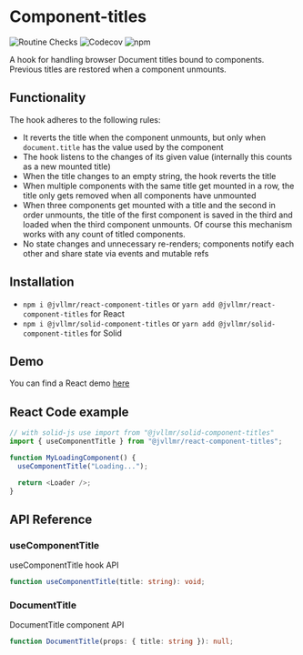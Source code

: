 # Component-titles

![Routine Checks](https://github.com/jvllmr/component-titles/actions/workflows/test.yml/badge.svg)
![Codecov](https://img.shields.io/codecov/c/github/jvllmr/component-titles?style=plastic)
![npm](https://img.shields.io/npm/dm/@jvllmr/component-titles-core?style=plastic)

A hook for handling browser Document titles bound to components. Previous titles are restored when a component unmounts.

## Functionality

The hook adheres to the following rules:

- It reverts the title when the component unmounts, but only when `document.title` has the value used by the component
- The hook listens to the changes of its given value (internally this counts as a new mounted title)
- When the title changes to an empty string, the hook reverts the title
- When multiple components with the same title get mounted in a row, the title only gets removed when all components have unmounted
- When three components get mounted with a title and the second in order unmounts, the title of the first component is saved in the third and loaded when the third component unmounts. Of course this mechanism works with any count of titled components.
- No state changes and unnecessary re-renders; components notify each other and share state via events and mutable refs

## Installation

- `npm i @jvllmr/react-component-titles` or `yarn add @jvllmr/react-component-titles` for React
- `npm i @jvllmr/solid-component-titles` or `yarn add @jvllmr/solid-component-titles` for Solid

## Demo

You can find a React demo [here](https://jvllmr.github.io/component-titles)

## React Code example

```typescript
// with solid-js use import from "@jvllmr/solid-component-titles"
import { useComponentTitle } from "@jvllmr/react-component-titles";

function MyLoadingComponent() {
  useComponentTitle("Loading...");

  return <Loader />;
}
```

## API Reference

### useComponentTitle

useComponentTitle hook API

```typescript
function useComponentTitle(title: string): void;
```

### DocumentTitle

DocumentTitle component API

```typescript
function DocumentTitle(props: { title: string }): null;
```
